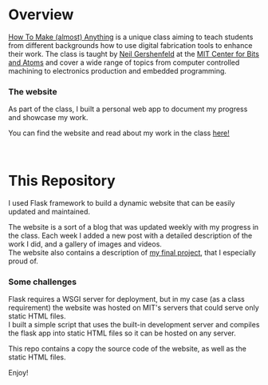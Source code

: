 # Overview

[How To Make (almost) Anything](https://fab.cba.mit.edu/classes/863.22/) is a unique class aiming to teach students from different backgrounds how to use digital fabrication tools to enhance their work. The class is taught by [Neil Gershenfeld](https://en.wikipedia.org/wiki/Neil_Gershenfeld) at the [MIT Center for Bits and Atoms](https://cba.mit.edu/) and cover a wide range of topics from computer controlled machining to electronics production and embedded programming.


### The website

As part of the class, I built a personal web app to document my progress and showcase my work. 

You can find the website and read about my work in the class [here!](https://fab.cba.mit.edu/classes/863.22/EECS/people/Yuval/index.html)

<br>

# This Repository

I used Flask framework to build a dynamic website that can be easily updated and maintained.

The website is a sort of a blog that was updated weekly with my progress in the class. Each week I added a new post with a detailed description of the work I did, and a gallery of images and videos. <br>
The website also contains a description of [my final project](https://fab.cba.mit.edu/classes/863.22/EECS/people/Yuval/final.html), that I especially proud of.


### Some challenges

Flask requires a WSGI server for deployment, but in my case (as a class requirement) the website was hosted on MIT's servers that could serve only static HTML files. <br>
I built a simple script that uses the built-in development server and compiles the flask app into static HTML files so it can be hosted on any server.

This repo contains a copy the source code of the website, as well as the static HTML files.

Enjoy!